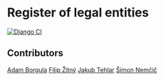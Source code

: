 # Register of legal entities
[![Django CI](https://github.com/nabrezie/backend/actions/workflows/django.yml/badge.svg)](https://github.com/nabrezie/backend/actions/workflows/django.yml)<p>

## Contributors
[Adam Borgula](https://github.com/adamcq)
[Filip Žitný](https://github.com/Yggdrasill501/)
[Jakub Tehlar](https://github.com/orgs/nabrezie/people/JakubTehlar)
[Šimon Nemčič](https://github.com/cicmen35)